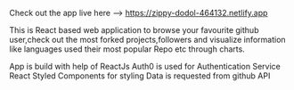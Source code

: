 Check out the app live here --> https://zippy-dodol-464132.netlify.app

This is React based web application to browse your favourite github user,check out the most forked projects,followers and visualize information like languages used
their most popular Repo etc through charts.

App is build with help of ReactJs
Auth0 is used for Authentication Service 
React Styled Components for styling
Data is requested from github API
